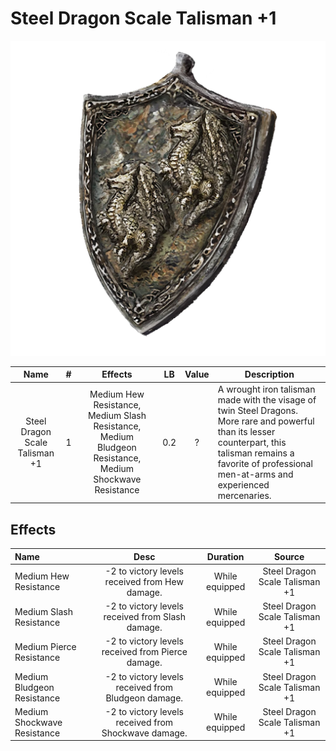 # Steel Dragon Scale Talisman +1

![Copyrighted Image](SteelDragonScaleTalisman+1.png)

|              Name              | # |                                                 Effects                                                 | LB | Value | Description                                                                                                                                                                                                       |
| :----------------------------: | :-: | :-----------------------------------------------------------------------------------------------------: | :-: | :---: | ----------------------------------------------------------------------------------------------------------------------------------------------------------------------------------------------------------------- |
| Steel Dragon Scale Talisman +1 | 1 | Medium Hew Resistance, Medium Slash Resistance, Medium Bludgeon Resistance, Medium Shockwave Resistance | 0.2 |   ?   | A wrought iron talisman made with the visage of twin Steel Dragons. More rare and powerful than its lesser counterpart, this talisman remains a favorite of professional men-at-arms and experienced mercenaries. |

## Effects

| Name                        |                         Desc                         |    Duration    |             Source             |
| :-------------------------- | :--------------------------------------------------: | :------------: | :----------------------------: |
| Medium Hew Resistance       |    -2 to victory levels received from Hew damage.    | While equipped | Steel Dragon Scale Talisman +1 |
| Medium Slash Resistance     |   -2 to victory levels received from Slash damage.   | While equipped | Steel Dragon Scale Talisman +1 |
| Medium Pierce Resistance    |  -2 to victory levels received from Pierce damage.  | While equipped | Steel Dragon Scale Talisman +1 |
| Medium Bludgeon Resistance  | -2 to victory levels received from Bludgeon damage. | While equipped | Steel Dragon Scale Talisman +1 |
| Medium Shockwave Resistance | -2 to victory levels received from Shockwave damage. | While equipped | Steel Dragon Scale Talisman +1 |
